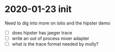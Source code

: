 # 2020-01-23 init

Need to dig into more on istio and the hipster demo

- [ ] does hipster has jaeger trace
- [ ] write an out of process mixer adapter
- [ ] what is the trace format needed by molly?